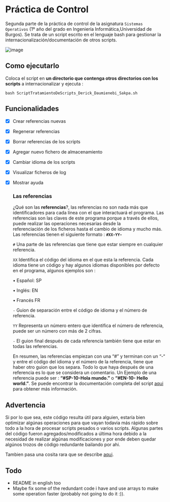 # Práctica de Control
Segunda parte de la práctica de control de la asignatura `Sistemas Operativos` (1º año del grado en Ingeniería Informática,Universidad de Burgos).
Se trata de un script escrito en el lenguaje bash para gestionar la internacionalización/documentación de otros scripts.

![image](https://github.com/user-attachments/assets/8576395d-984e-406e-a2d7-1d9f3c9fbd0c)

## Como ejecutarlo
Coloca el script en <b>un directorio que contenga otros directorios con los scripts</b> a internacionalizar y ejecuta :

`bash ScriptTratamientoDeScripts_Derick_Daumienebi_Sakpa.sh`

## Funcionalidades
- [x] Crear referencias nuevas
- [x] Regenerar referencias
- [x] Borrar referencias de los scripts
- [x] Agregar nuevo fichero de almacenamiento
- [x] Cambiar idioma de los scripts
- [x] Visualizar ficheros de log
- [x] Mostrar ayuda

  ### Las referencias
  ¿Qué son las <b>referencias</b>?, las referencias no son nada más que identificadores para cada línea con el que interactuará el programa. Las referencias son las claves de este programa porque a través de ellos, puede realizar las operaciones necesarias desde la     
  referenciación de los ficheros hasta el cambio de idioma y mucho más.
  Las referencias tienen el siguiente formato : <b>`#XX-YY-`</b>
  
  `#` Una parte de las referencias que tiene que estar siempre en cualquier referencia.

  `XX` Identifica el código del idioma en el que esta la referencia. Cada idioma tiene un código y hay algunos idiomas disponibles por defecto en el programa, algunos ejemplos son :

  • Español: SP

  • Inglés: EN

  • Francés FR

  `-` Guion de separación entre el código de idioma y el número de referencia.

  `YY` Representa un número entero que identifica el número de referencia, puede ser un número con más de 2 cifras.

  `-` El guion final después de cada referencia también tiene que estar en todas las referencias.

  En resumen, las referencias empiezan con una “#” y terminan con un “-“ y entre el código del idioma y el número de la referencia, tiene que haber otro guion que los separa. Todo lo que haya después de una referencia es lo que se considera un comentario. Un Ejemplo de    una referencia puede ser : <b>“#SP-10-Hola mundo.”</b> o <b>“#EN-10- Hello world.”</b>. Se puede encontrar la documentación completa
del script [aqui](https://github.com/user-attachments/files/16184536/InformeTratamientoDeScripts_Derick.Daumienebi.Sakpa.pdf) para obtener más información.


## Advertencia
Si por lo que sea, este código resulta útil para alguien, estaría bien optimizar algúnas operaciones para que vayan todavia más rápido sobre todo a la hora de procesar scripts pesados o varios scripts.
Algunas partes del código fueron agregados/modificados a última hora debido a la necesidad de realizar algúnas modificaciones y por ende deben quedar algúnos trozos de código redundante bailando por ahi.

Tambien pasa una cosita rara que se describe [aqui](https://github.com/users/daumienebi/projects/6?pane=issue&itemId=65696950).

## Todo
* README in english too
* Maybe fix some of the redundant code i have and use arrays to make some operation faster (probably not going to do it :)).
